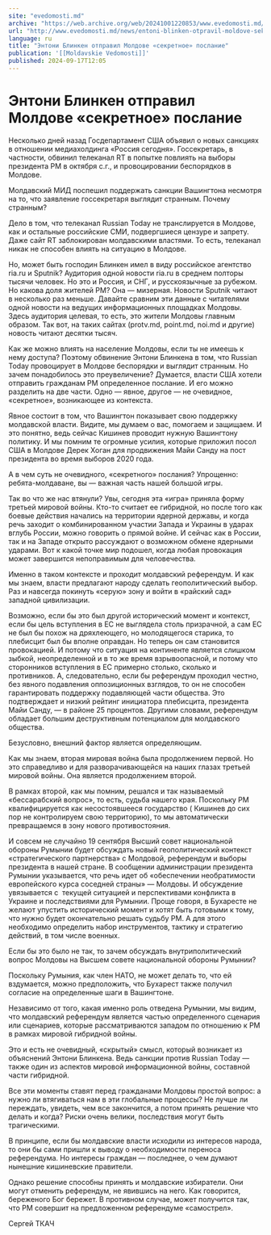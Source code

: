 ```yaml
---
site: "evedomosti.md"
archive: "https://web.archive.org/web/20241001220853/www.evedomosti.md/news/entoni-blinken-otpravil-moldove-sekretnoe-poslanie"
url: "http://www.evedomosti.md/news/entoni-blinken-otpravil-moldove-sekretnoe-poslanie"
language: ru
title: "Энтони Блинкен отправил Молдове «секретное» послание"
publication: '[[Moldavskie Vedomosti]]'
published: 2024-09-17T12:05
---
```


# Энтони Блинкен отправил Молдове «секретное» послание

Несколько дней назад Госдепартамент США объявил о новых санкциях в отношении медиахолдинга «Россия сегодня». Госсекретарь, в частности, обвинил телеканал RT в попытке повлиять на выборы президента РМ в октября с.г., и провоцировании беспорядков в Молдове.

Молдавский МИД поспешил поддержать санкции Вашингтона несмотря на то, что заявление госсекретаря выглядит странным. Почему странным?

Дело в том, что телеканал Russian Today не транслируется в Молдове, как и остальные российские СМИ, подвергшиеся цензуре и запрету. Даже сайт RT заблокирован молдавскими властями. То есть, телеканал никак не способен влиять на ситуацию в Молдове.

Но, может быть господин Блинкен имел в виду российское агентство ria.ru и Sputnik? Аудитория одной новости ria.ru в среднем полторы тысячи человек. Но это и Россия, и СНГ, и русскоязычные за рубежом. Но какова доля жителей РМ? Она — мизерная. Новости Sputnik читают в несколько раз меньше. Давайте сравним эти данные с читателями одной новости на ведущих информационных площадках Молдовы. Здесь аудитория целевая, то есть, это жители Молдовы главным образом. Так вот, на таких сайтах (protv.md, point.md, noi.md и другие) новость читают десятки тысяч.

Как же можно влиять на население Молдовы, если ты не имеешь к нему доступа? Поэтому обвинение Энтони Блинкена в том, что Russian Today провоцирует в Молдове беспорядки и выглядит странным. Но зачем понадобилось это преувеличение? Думается, власти США хотели отправить гражданам РМ определенное послание. И его можно разделить на две части. Одно — явное, другое — не очевидное, «секретное», возникающее из контекста.

Явное состоит в том, что Вашингтон показывает свою поддержку молдавской власти. Видите, мы думаем о вас, помогаем и защищаем. И это понятно, ведь сейчас Кишинев проводит нужную Вашингтону политику. И мы помним те огромные усилия, которые приложил посол США в Молдове Дерек Хоган для продвижения Майи Санду на пост президента во время выборов 2020 года.

А в чем суть не очевидного, «секретного» послания? Упрощенно: ребята-молдаване, вы — важная часть нашей большой игры.

Так во что же нас втянули? Увы, сегодня эта «игра» приняла форму третьей мировой войны. Кто-то считает ее гибридной, но после того как боевые действия начались на территории ядерной державы, и когда речь заходит о комбинированном участии Запада и Украины в ударах вглубь России, можно говорить о прямой войне. И сейчас как в России, так и на Западе открыто рассуждают о возможном обмене ядерными ударами. Вот к какой точке мир подошел, когда любая провокация может завершится непоправимым для человечества.

Именно в таком контексте и проходит молдавский референдум. И как мы знаем, власти предлагают народу сделать геополитический выбор. Раз и навсегда покинуть «серую» зону и войти в «райский сад» западной цивилизации.

Возможно, если бы это был другой исторический момент и контекст, если бы цель вступления в ЕС не выглядела столь призрачной, а сам ЕС не был бы похож на дряхлеющего, но молодящегося старика, то плебисцит был бы вполне оправдан. Но теперь он сам становится провокацией. И потому что ситуация на континенте является слишком зыбкой, неопределенной и в то же время взрывоопасной, и потому что сторонников вступления в ЕС примерно столько, сколько и противников. А, следовательно, если бы референдум проходил честно, без явного подавления оппозиционных взглядов, то он не способен гарантировать поддержку подавляющей части общества. Это подтверждает и низкий рейтинг инициатора плебисцита, президента Майи Санду, — в районе 25 процентов. Другими словами, референдум обладает большим деструктивным потенциалом для молдавского общества.

Безусловно, внешний фактор является определяющим.

Как мы знаем, вторая мировая война была продолжением первой. Но это справедливо и для разворачивающейся на наших глазах третьей мировой войны. Она является продолжением второй.

В рамках второй, как мы помним, решался и так называемый «бессарабский вопрос», то есть, судьба нашего края. Поскольку РМ квалифицируется как несостоявшееся государство ( Кишинев до сих пор не контролируем свою территорию), то мы автоматически превращаемся в зону нового противостояния.

И совсем не случайно 19 сентября Высший совет национальной обороны Румынии будет обсуждать новый геополитический контекст «стратегического партнерства» с Молдовой, референдум и выборы президента в нашей стране. В сообщении администрации президента Румынии указывается, что речь идет об «обеспечении необратимости европейского курса соседней страны» — Молдовы. И обсуждение увязывается с  текущей ситуацией и перспективами конфликта в Украине и последствиями для Румынии. Проще говоря, в Бухаресте не желают упустить исторический момент и хотят быть готовыми к тому, что нужно будет окончательно решать судьбу РМ. А для этого необходимо определить набор инструментов, тактику и стратегию действий, в том числе военных.

Если бы это было не так, то зачем обсуждать внутриполитический вопрос Молдовы на Высшем совете национальной обороны Румынии?

Поскольку Румыния, как член НАТО, не может делать то, что ей вздумается, можно предположить, что Бухарест также получил согласие на определенные шаги в Вашингтоне.

Независимо от того, какая именно роль отведена Румынии, мы видим, что молдавский референдум является частью определенного сценария или сценариев, которые рассматриваются западом по отношению к РМ в рамках мировой гибридной войны.

Это и есть не очевидный, «скрытый» смысл, который возникает из объяснений Энтони Блинкена. Ведь санкции против Russian Today — также один из аспектов мировой информационной войны, составной части гибридной.

Все эти моменты ставят перед гражданами Молдовы простой вопрос: а нужно ли втягиваться нам в эти глобальные процессы? Не лучше ли переждать, увидеть, чем все закончится, а потом принять решение что делать и когда? Риски очень велики, последствия могут быть трагическими.

В принципе, если бы молдавские власти исходили из интересов народа, то они бы сами пришли к выводу о необходимости переноса референдума. Но интересы граждан — последнее, о чем думают нынешние кишиневские правители.

Однако решение способны принять и молдавские избиратели. Они могут отменить референдум, не явившись на него. Как говорится, береженого Бог бережет. В противном случае, может получится так, что РМ совершит на предложенном референдуме «самострел».

Сергей ТКАЧ